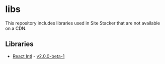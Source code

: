 # libs

This repository includes libraries used in Site Stacker that are
not available on a CDN.

## Libraries

- [React Intl](http://formatjs.io/react/) -  [v2.0.0-beta-1](https://github.com/yahoo/react-intl/releases/tag/v2.0.0-beta-1)
